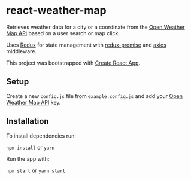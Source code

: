 # react-weather-map

Retrieves weather data for a city or a coordinate from the [Open Weather Map API](https://openweathermap.org/) based on a user search or map click.

Uses [Redux](https://redux.js.org/) for state management with [redux-promise](https://github.com/pburtchaell/redux-promise-middleware) and [axios](https://github.com/axios/axios) middleware.

This project was bootstrapped with [Create React App](https://github.com/facebookincubator/create-react-app).

## Setup

Create a new `config.js` file from `example.config.js` and add your [Open Weather Map API](https://openweathermap.org/) key.

## Installation

To install dependencies run:

`npm install` or `yarn`

Run the app with:

`npm start` or `yarn start`
